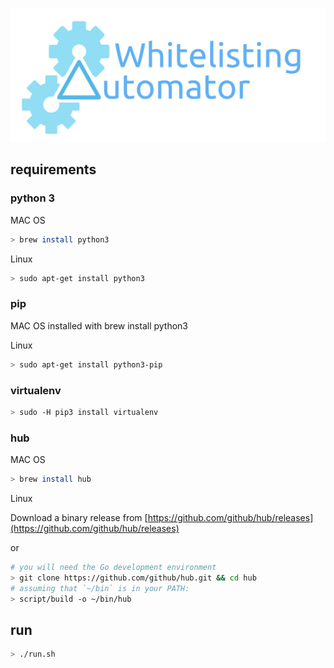 ![Logo](resources/logo.png)

## requirements

### python 3

MAC OS
```bash
> brew install python3
```

Linux
```bash
> sudo apt-get install python3
```

### pip

MAC OS
installed with brew install python3

Linux
```bash
> sudo apt-get install python3-pip
```

### virtualenv
```bash
> sudo -H pip3 install virtualenv
``` 

### hub

MAC OS
```bash
> brew install hub
```

Linux

Download a binary release from [https://github.com/github/hub/releases](https://github.com/github/hub/releases)

or 

```bash
# you will need the Go development environment
> git clone https://github.com/github/hub.git && cd hub
# assuming that `~/bin` is in your PATH:
> script/build -o ~/bin/hub
```

## run
```bash
> ./run.sh
```